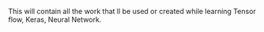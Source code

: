 This will contain all the work that ll be used or created while learning Tensor flow, Keras, Neural Network.
